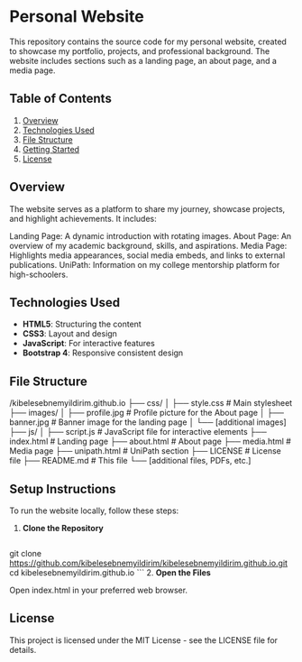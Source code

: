 # Personal Website

This repository contains the source code for my personal website, created to showcase my portfolio, projects, and professional background. The website includes sections such as a landing page, an about page, and a media page.

## Table of Contents

1. [Overview](#overview)
2. [Technologies Used](#technologies-used)
3. [File Structure](#file-structure)
4. [Getting Started](#getting-started)
5. [License](#license)

## Overview

The website serves as a platform to share my journey, showcase projects, and highlight achievements. It includes:

Landing Page: A dynamic introduction with rotating images.
About Page: An overview of my academic background, skills, and aspirations.
Media Page: Highlights media appearances, social media embeds, and links to external publications.
UniPath: Information on my college mentorship platform for high-schoolers.

## Technologies Used

- **HTML5**: Structuring the content
- **CSS3**: Layout and design
- **JavaScript**: For interactive features
- **Bootstrap 4**: Responsive consistent design

## File Structure

/kibelesebnemyildirim.github.io
├── css/
│   ├── style.css                     # Main stylesheet
├── images/
│   ├── profile.jpg                   # Profile picture for the About page
│   ├── banner.jpg                    # Banner image for the landing page
│   └── [additional images]
├── js/
│   ├── script.js                     # JavaScript file for interactive elements
├── index.html                        # Landing page
├── about.html                        # About page
├── media.html                        # Media page
├── unipath.html                      # UniPath section
├── LICENSE                           # License file
├── README.md                         # This file
└── [additional files, PDFs, etc.]


## Setup Instructions
To run the website locally, follow these steps:

1. **Clone the Repository**

   ```bash
git clone https://github.com/kibelesebnemyildirim/kibelesebnemyildirim.github.io.git
cd kibelesebnemyildirim.github.io
    ```
2. **Open the Files**   
    
Open index.html in your preferred web browser.        


## License

 This project is licensed under the MIT License - see the LICENSE file for details. 
